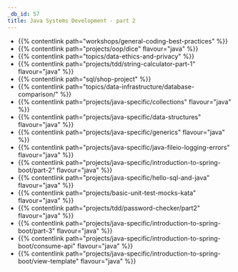 ```yaml
---
_db_id: 57
title: Java Systems Development - part 2
---
```


- {{% contentlink path="workshops/general-coding-best-practices" %}}
- {{% contentlink path="projects/oop/dice" flavour="java" %}}
- {{% contentlink path="topics/data-ethics-and-privacy" %}}
- {{% contentlink path="projects/tdd/string-calculator-part-1" flavour="java" %}}
- {{% contentlink path="sql/shop-project" %}}
- {{% contentlink path="topics/data-infrastructure/database-comparison/" %}}
- {{% contentlink path="projects/java-specific/collections" flavour="java" %}}
- {{% contentlink path="projects/java-specific/data-structures" flavour="java" %}}
- {{% contentlink path="projects/java-specific/generics" flavour="java" %}}
- {{% contentlink path="projects/java-specific/java-fileio-logging-errors" flavour="java" %}}
- {{% contentlink path="projects/java-specific/introduction-to-spring-boot/part-2" flavour="java" %}}
- {{% contentlink path="projects/java-specific/hello-sql-and-java" flavour="java" %}}
- {{% contentlink path="projects/basic-unit-test-mocks-kata" flavour="java" %}}
- {{% contentlink path="projects/tdd/password-checker/part2" flavour="java" %}}
- {{% contentlink path="projects/java-specific/introduction-to-spring-boot/part-3" flavour="java" %}}
- {{% contentlink path="projects/java-specific/introduction-to-spring-boot/consume-api" flavour="java" %}}
- {{% contentlink path="projects/java-specific/introduction-to-spring-boot/view-template" flavour="java" %}}
